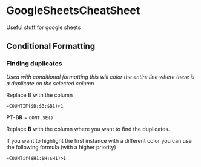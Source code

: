 # GoogleSheetsCheatSheet
Useful stuff for google sheets

## Conditional Formatting

### Finding duplicates

_Used with conditional formatting this will color the entire line where there is a duplicate on the selected column_

Replace B with the column

`=COUNTIF($B:$B;$B1)>1`

**PT-BR** = `CONT.SE()`

Replace **B** with the column where you want to find the duplicates.

If you want to highlight the first instance with a different color you can use the following formula (with a higher priority)

`=COUNTif($H1:$H;$H1)>1`
